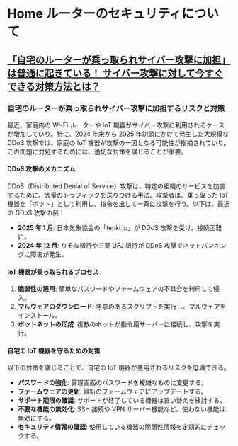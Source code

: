 # Home ルーターのセキュリティについて

## [「自宅のルーターが乗っ取られサイバー攻撃に加担」は普通に起きている！ サイバー攻撃に対して今すぐできる対策方法とは？](https://internet.watch.impress.co.jp/docs/topic/special/1659878.html)

### 自宅のルーターが乗っ取られサイバー攻撃に加担するリスクと対策

最近、家庭内の Wi-Fi ルーターや IoT 機器がサイバー攻撃に利用されるケースが増加していり。特に、2024 年末から 2025 年初頭にかけて発生した大規模な DDoS 攻撃では、家庭の IoT 機器が攻撃の一因となる可能性が指摘されていり。この問題に対処するためには、適切な対策を講じることが重要。

#### DDoS 攻撃のメカニズム

DDoS（Distributed Denial of Service）攻撃は、特定の組織のサービスを妨害するために、大量のトラフィックを送りつける手法。攻撃者は、乗っ取った IoT 機器を「ボット」として利用し、指令を出して一斉に攻撃を行う。以下は、最近の DDoS 攻撃の例：

- **2025 年 1 月**: 日本気象協会の「tenki.jp」が DDoS 攻撃を受け、接続困難に。
- **2024 年 12 月**: りそな銀行や三菱 UFJ 銀行が DDoS 攻撃でネットバンキングに障害が発生。

#### IoT 機器が乗っ取られるプロセス

1. **脆弱性の悪用**: 簡単なパスワードやファームウェアの不具合を利用して侵入。
2. **マルウェアのダウンロード**: 悪意のあるスクリプトを実行し、マルウェアをインストール。
3. **ボットネットの形成**: 複数のボットが指令用サーバーに接続し、攻撃を実行。

#### 自宅の IoT 機器を守るための対策

以下の対策を講じることで、自宅の IoT 機器が悪用されるリスクを低減できる。

- **パスワードの強化**: 管理画面のパスワードを複雑なものに変更する。
- **ファームウェアの更新**: 最新のファームウェアにアップデートする。
- **サポート期限の確認**: サポートが終了している機器は買い替えを検討する。
- **不要な機能の無効化**: SSH 接続や VPN サーバー機能など、使わない機能は無効にする。
- **セキュリティ情報の確認**: 使用している機器の脆弱性情報を定期的にチェックする。
